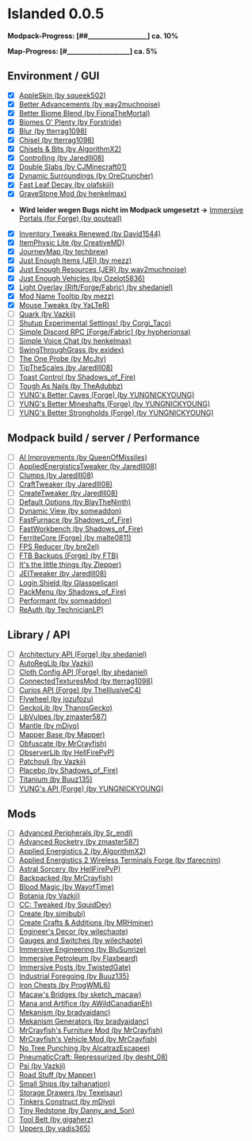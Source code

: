 # Islanded 0.0.5

__Modpack-Progress: [##\_\_\_\_\_\_\_\_\_\_\_\_\_\_\_\_\_\_] ca. 10%__

__Map-Progress:     [#\_\_\_\_\_\_\_\_\_\_\_\_\_\_\_\_\_\_\_] ca. 5%__

## Environment / GUI
- [x] [AppleSkin (by squeek502)](https://www.curseforge.com/minecraft/mc-mods/appleskin)
- [x] [Better Advancements (by way2muchnoise)](https://www.curseforge.com/minecraft/mc-mods/better-advancements)
- [x] [Better Biome Blend (by FionaTheMortal)](https://www.curseforge.com/minecraft/mc-mods/better-biome-blend)
- [x] [Biomes O' Plenty (by Forstride)](https://www.curseforge.com/minecraft/mc-mods/biomes-o-plenty)
- [x] [Blur (by tterrag1098)](https://www.curseforge.com/minecraft/mc-mods/blur)
- [x] [Chisel (by tterrag1098)](https://www.curseforge.com/minecraft/mc-mods/chisel)
- [x] [Chisels & Bits (by AlgorithmX2)](https://www.curseforge.com/minecraft/mc-mods/chisels-bits)
- [x] [Controlling (by Jaredlll08)](https://www.curseforge.com/minecraft/mc-mods/controlling)
- [x] [Double Slabs (by CJMinecraft01)](https://www.curseforge.com/minecraft/mc-mods/double-slabs)
- [x] [Dynamic Surroundings (by OreCruncher)](https://www.curseforge.com/minecraft/mc-mods/dynamic-surroundings)
- [x] [Fast Leaf Decay (by olafskiii)](https://www.curseforge.com/minecraft/mc-mods/fast-leaf-decay)
- [x] [GraveStone Mod (by henkelmax)](https://www.curseforge.com/minecraft/mc-mods/gravestone-mod)
- __Wird leider wegen Bugs nicht im Modpack umgesetzt ->__ [Immersive Portals (for Forge) (by qouteall)](https://www.curseforge.com/minecraft/mc-mods/immersive-portals-for-forge)
- [x] [Inventory Tweaks Renewed (by David1544)](https://www.curseforge.com/minecraft/mc-mods/inventory-tweaks-renewed)
- [x] [ItemPhysic Lite (by CreativeMD)](https://www.curseforge.com/minecraft/mc-mods/itemphysic-lite)
- [x] [JourneyMap (by techbrew)](https://www.curseforge.com/minecraft/mc-mods/journeymap)
- [x] [Just Enough Items (JEI) (by mezz)](https://www.curseforge.com/minecraft/mc-mods/jei)
- [x] [Just Enough Resources (JER) (by way2muchnoise)](https://www.curseforge.com/minecraft/mc-mods/just-enough-resources-jer)
- [x] [Just Enough Vehicles (by Ozelot5836)](https://www.curseforge.com/minecraft/mc-mods/just-enough-vehicles)
- [x] [Light Overlay (Rift/Forge/Fabric) (by shedaniel)](https://www.curseforge.com/minecraft/mc-mods/light-overlay)
- [x] [Mod Name Tooltip (by mezz)](https://www.curseforge.com/minecraft/mc-mods/mod-name-tooltip)
- [x] [Mouse Tweaks (by YaLTeR)](https://www.curseforge.com/minecraft/mc-mods/mouse-tweaks)
- [ ] [Quark (by Vazkii)](https://www.curseforge.com/minecraft/mc-mods/quark)
- [ ] [Shutup Experimental Settings! (by Corgi_Taco)](https://www.curseforge.com/minecraft/mc-mods/shutup-experimental-settings)
- [ ] [Simple Discord RPC [Forge/Fabric] (by hypherionsa)](https://www.curseforge.com/minecraft/mc-mods/simple-discord-rpc)
- [ ] [Simple Voice Chat (by henkelmax)](https://www.curseforge.com/minecraft/mc-mods/simple-voice-chat)
- [ ] [SwingThroughGrass (by exidex)](https://www.curseforge.com/minecraft/mc-mods/swingthroughgrass)
- [ ] [The One Probe (by McJty)](https://www.curseforge.com/minecraft/mc-mods/the-one-probe)
- [ ] [TipTheScales (by Jaredlll08)](https://www.curseforge.com/minecraft/mc-mods/tipthescales)
- [ ] [Toast Control (by Shadows_of_Fire)](https://www.curseforge.com/minecraft/mc-mods/toast-control)
- [ ] [Tough As Nails (by TheAdubbz)](https://www.curseforge.com/minecraft/mc-mods/tough-as-nails)
- [ ] [YUNG's Better Caves (Forge) (by YUNGNICKYOUNG)](https://www.curseforge.com/minecraft/mc-mods/yungs-better-caves)
- [ ] [YUNG's Better Mineshafts (Forge) (by YUNGNICKYOUNG)](https://www.curseforge.com/minecraft/mc-mods/yungs-better-mineshafts-forge)
- [ ] [YUNG's Better Strongholds (Forge) (by YUNGNICKYOUNG)](https://www.curseforge.com/minecraft/mc-mods/yungs-better-strongholds)

## Modpack build / server / Performance
- [ ] [AI Improvements (by QueenOfMissiles)](https://www.curseforge.com/minecraft/mc-mods/ai-improvements)
- [ ] [AppliedEnergisticsTweaker (by Jaredlll08)](https://www.curseforge.com/minecraft/mc-mods/appliedenergisticstweaker)
- [ ] [Clumps (by Jaredlll08)](https://www.curseforge.com/minecraft/mc-mods/clumps)
- [ ] [CraftTweaker (by Jaredlll08)](https://www.curseforge.com/minecraft/mc-mods/crafttweaker)
- [ ] [CreateTweaker (by Jaredlll08)](https://www.curseforge.com/minecraft/mc-mods/createtweaker)
- [ ] [Default Options (by BlayTheNinth)](https://www.curseforge.com/minecraft/mc-mods/default-options)
- [ ] [Dynamic View (by someaddon)](https://www.curseforge.com/minecraft/mc-mods/dynamic-view)
- [ ] [FastFurnace (by Shadows_of_Fire)](https://www.curseforge.com/minecraft/mc-mods/fastfurnace)
- [ ] [FastWorkbench (by Shadows_of_Fire)](https://www.curseforge.com/minecraft/mc-mods/fastworkbench)
- [ ] [FerriteCore (Forge) (by malte0811)](https://www.curseforge.com/minecraft/mc-mods/ferritecore)
- [ ] [FPS Reducer (by bre2el)](https://www.curseforge.com/minecraft/mc-mods/fps-reducer)
- [ ] [FTB Backups (Forge) (by FTB)](https://www.curseforge.com/minecraft/mc-mods/ftb-backups-forge)
- [ ] [It's the little things (by Zlepper)](https://www.curseforge.com/minecraft/mc-mods/its-the-little-things)
- [ ] [JEITweaker (by Jaredlll08)](https://www.curseforge.com/minecraft/mc-mods/jeitweaker)
- [ ] [Login Shield (by Glasspelican)](https://www.curseforge.com/minecraft/mc-mods/login-shield)
- [ ] [PackMenu (by Shadows_of_Fire)](https://www.curseforge.com/minecraft/mc-mods/packmenu)
- [ ] [Performant (by someaddon)](https://www.curseforge.com/minecraft/mc-mods/performant)
- [ ] [ReAuth (by TechnicianLP)](https://www.curseforge.com/minecraft/mc-mods/reauth)

## Library / API
- [ ] [Architectury API (Forge) (by shedaniel)](https://www.curseforge.com/minecraft/mc-mods/architectury-forge)
- [ ] [AutoRegLib (by Vazkii)](https://www.curseforge.com/minecraft/mc-mods/autoreglib)
- [ ] [Cloth Config API (Forge) (by shedaniel)](https://www.curseforge.com/minecraft/mc-mods/cloth-config-forge)
- [ ] [ConnectedTexturesMod (by tterrag1098)](https://www.curseforge.com/minecraft/mc-mods/ctm)
- [ ] [Curios API (Forge) (by TheIllusiveC4)](https://www.curseforge.com/minecraft/mc-mods/curios)
- [ ] [Flywheel (by jozufozu)](https://www.curseforge.com/minecraft/mc-mods/flywheel)
- [ ] [GeckoLib (by ThanosGecko)](https://www.curseforge.com/minecraft/mc-mods/geckolib)
- [ ] [LibVulpes (by zmaster587)](https://www.curseforge.com/minecraft/mc-mods/libvulpes)
- [ ] [Mantle (by mDiyo)](https://www.curseforge.com/minecraft/mc-mods/mantle)
- [ ] [Mapper Base (by Mapper)](https://www.curseforge.com/minecraft/mc-mods/mapper-base)
- [ ] [Obfuscate (by MrCrayfish)](https://www.curseforge.com/minecraft/mc-mods/obfuscate)
- [ ] [ObserverLib (by HellFirePvP)](https://www.curseforge.com/minecraft/mc-mods/observerlib)
- [ ] [Patchouli (by Vazkii)](https://www.curseforge.com/minecraft/mc-mods/patchouli)
- [ ] [Placebo (by Shadows_of_Fire)](https://www.curseforge.com/minecraft/mc-mods/placebo)
- [ ] [Titanium (by Buuz135)](https://www.curseforge.com/minecraft/mc-mods/titanium)
- [ ] [YUNG's API (Forge) (by YUNGNICKYOUNG)](https://www.curseforge.com/minecraft/mc-mods/yungs-api)

## Mods
- [ ] [Advanced Peripherals (by Sr_endi)](https://www.curseforge.com/minecraft/mc-mods/advanced-peripherals)
- [ ] [Advanced Rocketry (by zmaster587)](https://www.curseforge.com/minecraft/mc-mods/advanced-rocketry)
- [ ] [Applied Energistics 2 (by AlgorithmX2)](https://www.curseforge.com/minecraft/mc-mods/applied-energistics-2)
- [ ] [Applied Energistics 2 Wireless Terminals Forge (by tfarecnim)](https://www.curseforge.com/minecraft/mc-mods/applied-energistics-2-wireless-terminals-forge)
- [ ] [Astral Sorcery (by HellFirePvP)](https://www.curseforge.com/minecraft/mc-mods/astral-sorcery)
- [ ] [Backpacked (by MrCrayfish)](https://www.curseforge.com/minecraft/mc-mods/backpacked)
- [ ] [Blood Magic  (by WayofTime)](https://www.curseforge.com/minecraft/mc-mods/blood-magic)
- [ ] [Botania (by Vazkii)](https://www.curseforge.com/minecraft/mc-mods/botania)
- [ ] [CC: Tweaked (by SquidDev)](https://www.curseforge.com/minecraft/mc-mods/cc-tweaked)
- [ ] [Create (by simibubi)](https://www.curseforge.com/minecraft/mc-mods/create)
- [ ] [Create Crafts & Additions (by MRHminer)](https://www.curseforge.com/minecraft/mc-mods/createaddition)
- [ ] [Engineer's Decor (by wilechaote)](https://www.curseforge.com/minecraft/mc-mods/engineers-decor)
- [ ] [Gauges and Switches (by wilechaote)](https://www.curseforge.com/minecraft/mc-mods/redstone-gauges-and-switches)
- [ ] [Immersive Engineering (by BluSunrize)](https://www.curseforge.com/minecraft/mc-mods/immersive-engineering)
- [ ] [Immersive Petroleum (by Flaxbeard)](https://www.curseforge.com/minecraft/mc-mods/immersive-petroleum)
- [ ] [Immersive Posts (by TwistedGate)](https://www.curseforge.com/minecraft/mc-mods/immersiveposts)
- [ ] [Industrial Foregoing (by Buuz135)](https://www.curseforge.com/minecraft/mc-mods/industrial-foregoing)
- [ ] [Iron Chests (by ProgWML6)](https://www.curseforge.com/minecraft/mc-mods/iron-chests)
- [ ] [Macaw's Bridges (by sketch_macaw)](https://www.curseforge.com/minecraft/mc-mods/macaws-bridges)
- [ ] [Mana and Artifice (by AWildCanadianEh)](https://www.curseforge.com/minecraft/mc-mods/mana-and-artifice)
- [ ] [Mekanism (by bradyaidanc)](https://www.curseforge.com/minecraft/mc-mods/mekanism)
- [ ] [Mekanism Generators (by bradyaidanc)](https://www.curseforge.com/minecraft/mc-mods/mekanism-generators)
- [ ] [MrCrayfish's Furniture Mod (by MrCrayfish)](https://www.curseforge.com/minecraft/mc-mods/mrcrayfish-furniture-mod)
- [ ] [MrCrayfish's Vehicle Mod (by MrCrayfish)](https://www.curseforge.com/minecraft/mc-mods/mrcrayfishs-vehicle-mod)
- [ ] [No Tree Punching (by AlcatrazEscapee)](https://www.curseforge.com/minecraft/mc-mods/no-tree-punching)
- [ ] [PneumaticCraft: Repressurized (by desht_08)](https://www.curseforge.com/minecraft/mc-mods/pneumaticcraft-repressurized)
- [ ] [Psi (by Vazkii)](https://www.curseforge.com/minecraft/mc-mods/psi)
- [ ] [Road Stuff (by Mapper)](https://www.curseforge.com/minecraft/mc-mods/road-stuff)
- [ ] [Small Ships (by talhanation)](https://www.curseforge.com/minecraft/mc-mods/small-ships)
- [ ] [Storage Drawers (by Texelsaur)](https://www.curseforge.com/minecraft/mc-mods/storage-drawers)
- [ ] [Tinkers Construct (by mDiyo)](https://www.curseforge.com/minecraft/mc-mods/tinkers-construct)
- [ ] [Tiny Redstone (by Danny_and_Son)](https://www.curseforge.com/minecraft/mc-mods/tiny-redstone)
- [ ] [Tool Belt (by gigaherz)](https://www.curseforge.com/minecraft/mc-mods/tool-belt)
- [ ] [Uppers (by vadis365)](https://www.curseforge.com/minecraft/mc-mods/uppers)